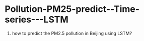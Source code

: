 # Pollution-PM25-predict--Time-series---LSTM
1. how to predict the PM2.5 pollution in Beijing using LSTM?
